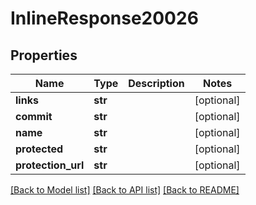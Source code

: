 # InlineResponse20026

## Properties
Name | Type | Description | Notes
------------ | ------------- | ------------- | -------------
**links** | **str** |  | [optional] 
**commit** | **str** |  | [optional] 
**name** | **str** |  | [optional] 
**protected** | **str** |  | [optional] 
**protection_url** | **str** |  | [optional] 

[[Back to Model list]](../README.md#documentation-for-models) [[Back to API list]](../README.md#documentation-for-api-endpoints) [[Back to README]](../README.md)

